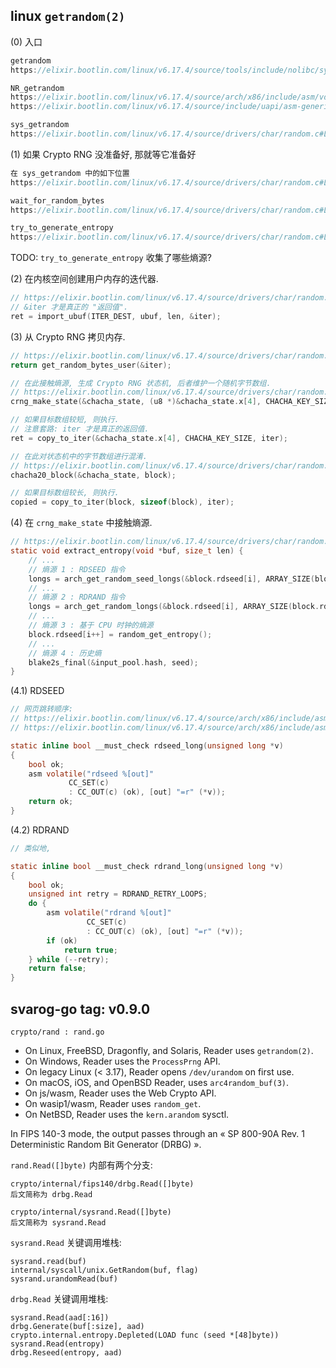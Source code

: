 ## linux `getrandom(2)`

(0) 入口

```c
getrandom
https://elixir.bootlin.com/linux/v6.17.4/source/tools/include/nolibc/sys/random.h#L29

NR_getrandom
https://elixir.bootlin.com/linux/v6.17.4/source/arch/x86/include/asm/vdso/getrandom.h#L24
https://elixir.bootlin.com/linux/v6.17.4/source/include/uapi/asm-generic/unistd.h#L674

sys_getrandom
https://elixir.bootlin.com/linux/v6.17.4/source/drivers/char/random.c#L1390
```

(1) 如果 Crypto RNG 没准备好, 那就等它准备好

```c
在 sys_getrandom 中的如下位置
https://elixir.bootlin.com/linux/v6.17.4/source/drivers/char/random.c#L1390

wait_for_random_bytes
https://elixir.bootlin.com/linux/v6.17.4/source/drivers/char/random.c#L137

try_to_generate_entropy
https://elixir.bootlin.com/linux/v6.17.4/source/drivers/char/random.c#L1292
```

TODO: `try_to_generate_entropy` 收集了哪些熵源?

(2) 在内核空间创建用户内存的迭代器.

```c
// https://elixir.bootlin.com/linux/v6.17.4/source/drivers/char/random.c#L1413
// &iter 才是真正的 "返回值".
ret = import_ubuf(ITER_DEST, ubuf, len, &iter);
```

(3) 从 Crypto RNG 拷贝内存.

```c
// https://elixir.bootlin.com/linux/v6.17.4/source/drivers/char/random.c#L1416
return get_random_bytes_user(&iter);

// 在此接触熵源, 生成 Crypto RNG 状态机, 后者维护一个随机字节数组.
// https://elixir.bootlin.com/linux/v6.17.4/source/drivers/char/random.c#L456
crng_make_state(&chacha_state, (u8 *)&chacha_state.x[4], CHACHA_KEY_SIZE);

// 如果目标数组较短, 则执行.
// 注意套路: iter 才是真正的返回值.
ret = copy_to_iter(&chacha_state.x[4], CHACHA_KEY_SIZE, iter);

// 在此对状态机中的字节数组进行混淆.
// https://elixir.bootlin.com/linux/v6.17.4/source/drivers/char/random.c#L469
chacha20_block(&chacha_state, block);

// 如果目标数组较长, 则执行.
copied = copy_to_iter(block, sizeof(block), iter);
```

(4)  在 `crng_make_state` 中接触熵源.

```c
// https://elixir.bootlin.com/linux/v6.17.4/source/drivers/char/random.c#L673
static void extract_entropy(void *buf, size_t len) {
    // ...
    // 熵源 1 : RDSEED 指令
    longs = arch_get_random_seed_longs(&block.rdseed[i], ARRAY_SIZE(block.rdseed) - i);
    // ...
    // 熵源 2 : RDRAND 指令
    longs = arch_get_random_longs(&block.rdseed[i], ARRAY_SIZE(block.rdseed) - i);
    // ...
    // 熵源 3 : 基于 CPU 时钟的熵源
    block.rdseed[i++] = random_get_entropy();
    // ...
    // 熵源 4 : 历史熵
    blake2s_final(&input_pool.hash, seed);
}
```

(4.1) RDSEED

```c
// 网页跳转顺序:
// https://elixir.bootlin.com/linux/v6.17.4/source/arch/x86/include/asm/archrandom.h#L53
// https://elixir.bootlin.com/linux/v6.17.4/source/arch/x86/include/asm/archrandom.h#L34

static inline bool __must_check rdseed_long(unsigned long *v)
{
	bool ok;
	asm volatile("rdseed %[out]"
		     CC_SET(c)
		     : CC_OUT(c) (ok), [out] "=r" (*v));
	return ok;
}
```

(4.2) RDRAND

```c
// 类似地,

static inline bool __must_check rdrand_long(unsigned long *v)
{
	bool ok;
	unsigned int retry = RDRAND_RETRY_LOOPS;
	do {
		asm volatile("rdrand %[out]"
			     CC_SET(c)
			     : CC_OUT(c) (ok), [out] "=r" (*v));
		if (ok)
			return true;
	} while (--retry);
	return false;
}
```



## svarog-go tag: v0.9.0

`crypto/rand : rand.go`

* On Linux, FreeBSD, Dragonfly, and Solaris, Reader uses `getrandom(2)`.
* On Windows, Reader uses the `ProcessPrng` API.
* On legacy Linux (< 3.17), Reader opens `/dev/urandom` on first use.
* On macOS, iOS, and OpenBSD Reader, uses `arc4random_buf(3)`.
* On js/wasm, Reader uses the Web Crypto API.
* On wasip1/wasm, Reader uses `random_get`.
* On NetBSD, Reader uses the `kern.arandom` sysctl.

In FIPS 140-3 mode, the output passes through an « SP 800-90A Rev. 1 Deterministic Random Bit Generator (DRBG) ».

`rand.Read([]byte)` 内部有两个分支:

```
crypto/internal/fips140/drbg.Read([]byte)
后文简称为 drbg.Read

crypto/internal/sysrand.Read([]byte)
后文简称为 sysrand.Read
```

`sysrand.Read` 关键调用堆栈:

```
sysrand.read(buf)
internal/syscall/unix.GetRandom(buf, flag)
sysrand.urandomRead(buf)
```

`drbg.Read` 关键调用堆栈:

```
sysrand.Read(aad[:16])
drbg.Generate(buf[:size], aad)
crypto.internal.entropy.Depleted(LOAD func (seed *[48]byte))
sysrand.Read(entropy)
drbg.Reseed(entropy, aad)
```